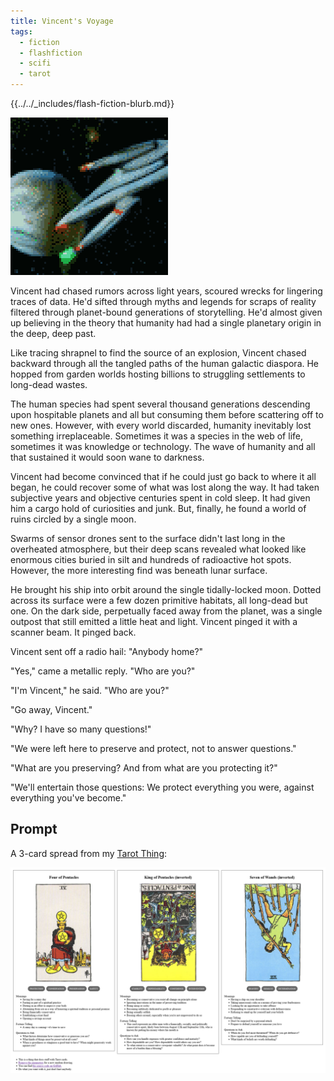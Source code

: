 ```yaml
---
title: Vincent's Voyage
tags:
  - fiction
  - flashfiction
  - scifi
  - tarot
---
```


{{../../_includes/flash-fiction-blurb.md}}

<!--more-->

<img src="./cover.png" class="fullwidth" />

Vincent had chased rumors across light years, scoured wrecks for lingering traces of data. He'd sifted through myths and legends for scraps of reality filtered through planet-bound generations of storytelling. He'd almost given up believing in the theory that humanity had had a single planetary origin in the deep, deep past.

Like tracing shrapnel to find the source of an explosion, Vincent chased backward through all the tangled paths of the human galactic diaspora. He hopped from garden worlds hosting billions to struggling settlements to long-dead wastes.

The human species had spent several thousand generations descending upon hospitable planets and all but consuming them before scattering off to new ones. However, with every world discarded, humanity inevitably lost something irreplaceable. Sometimes it was a species in the web of life, sometimes it was knowledge or technology. The wave of humanity and all that sustained it would soon wane to darkness.

Vincent had become convinced that if he could just go back to where it all began, he could recover some of what was lost along the way. It had taken subjective years and objective centuries spent in cold sleep. It had given him a cargo hold of curiosities and junk. But, finally, he found a world of ruins circled by a single moon.

Swarms of sensor drones sent to the surface didn't last long in the overheated atmosphere, but their deep scans revealed what looked like enormous cities buried in silt and hundreds of radioactive hot spots. However, the more interesting find was beneath lunar surface.

He brought his ship into orbit around the single tidally-locked moon. Dotted across its surface were a few dozen primitive habitats, all long-dead but one. On the dark side, perpetually faced away from the planet, was a single outpost that still emitted a little heat and light. Vincent pinged it with a scanner beam. It pinged back.

Vincent sent off a radio hail: "Anybody home?"

"Yes," came a metallic reply. "Who are you?"

"I'm Vincent," he said. "Who are you?"

"Go away, Vincent."

"Why? I have so many questions!"

"We were left here to preserve and protect, not to answer questions."

"What are you preserving? And from what are you protecting it?"

"We'll entertain those questions: We protect everything you were, against everything you've become."

## Prompt

A 3-card spread from my [Tarot Thing](https://lmorchard.github.io/tarot-thing/?card=Four+of+Pentacles&card=%21King+of+Pentacles&card=%21Seven+of+Wands):

![](20220508222327.png)
